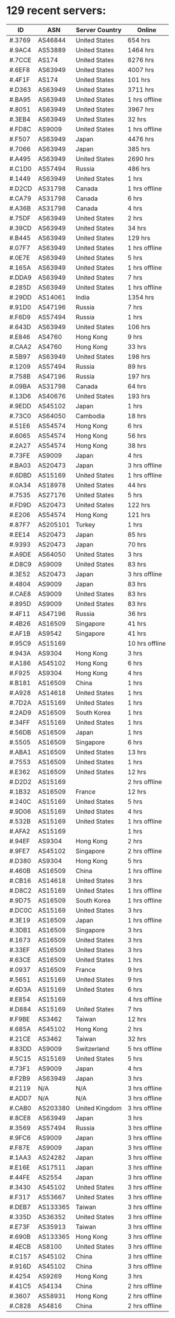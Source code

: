 # 129 recent servers:

| ID | ASN | Server Country | Online |
| ------ | ------ | ------ | ------ |
| #.3769 | AS46844 | United States | 654 hrs |
| #.9AC4 | AS53889 | United States | 1464 hrs |
| #.7CCE | AS174 | United States | 8276 hrs |
| #.6EF8 | AS63949 | United States | 4007 hrs |
| #.4F1F | AS174 | United States | 101 hrs |
| #.D363 | AS63949 | United States | 3711 hrs |
| #.BA95 | AS63949 | United States | 1 hrs offline |
| #.8051 | AS63949 | United States | 3967 hrs |
| #.3EB4 | AS63949 | United States | 32 hrs |
| #.FD8C | AS9009 | United States | 1 hrs offline |
| #.F507 | AS63949 | Japan | 4476 hrs |
| #.7066 | AS63949 | Japan | 385 hrs |
| #.A495 | AS63949 | United States | 2690 hrs |
| #.C1D0 | AS57494 | Russia | 486 hrs |
| #.1449 | AS63949 | United States | 1 hrs |
| #.D2CD | AS31798 | Canada | 1 hrs offline |
| #.CA79 | AS31798 | Canada | 6 hrs |
| #.A36B | AS31798 | Canada | 4 hrs |
| #.75DF | AS63949 | United States | 2 hrs |
| #.39CD | AS63949 | United States | 34 hrs |
| #.B445 | AS63949 | United States | 129 hrs |
| #.07F7 | AS63949 | United States | 1 hrs offline |
| #.0E7E | AS63949 | United States | 5 hrs |
| #.165A | AS63949 | United States | 1 hrs offline |
| #.DDA9 | AS63949 | United States | 7 hrs |
| #.285D | AS63949 | United States | 1 hrs offline |
| #.29DD | AS14061 | India | 1354 hrs |
| #.91D0 | AS47196 | Russia | 7 hrs |
| #.F6D9 | AS57494 | Russia | 1 hrs |
| #.643D | AS63949 | United States | 106 hrs |
| #.E846 | AS4760 | Hong Kong | 9 hrs |
| #.CAA2 | AS4760 | Hong Kong | 33 hrs |
| #.5B97 | AS63949 | United States | 198 hrs |
| #.1209 | AS57494 | Russia | 89 hrs |
| #.758B | AS47196 | Russia | 197 hrs |
| #.09BA | AS31798 | Canada | 64 hrs |
| #.13D6 | AS40676 | United States | 193 hrs |
| #.9EDD | AS45102 | Japan | 1 hrs |
| #.73C0 | AS64050 | Cambodia | 18 hrs |
| #.51E6 | AS54574 | Hong Kong | 6 hrs |
| #.6065 | AS54574 | Hong Kong | 56 hrs |
| #.2A27 | AS54574 | Hong Kong | 38 hrs |
| #.73FE | AS9009 | Japan | 4 hrs |
| #.BA03 | AS20473 | Japan | 3 hrs offline |
| #.6DBD | AS15169 | United States | 1 hrs offline |
| #.0A34 | AS18978 | United States | 44 hrs |
| #.7535 | AS27176 | United States | 5 hrs |
| #.FD9D | AS20473 | United States | 122 hrs |
| #.E206 | AS54574 | Hong Kong | 121 hrs |
| #.87F7 | AS205101 | Turkey | 1 hrs |
| #.EE14 | AS20473 | Japan | 85 hrs |
| #.9393 | AS20473 | Japan | 70 hrs |
| #.A9DE | AS64050 | United States | 3 hrs |
| #.D8C9 | AS9009 | United States | 83 hrs |
| #.3E52 | AS20473 | Japan | 3 hrs offline |
| #.4804 | AS9009 | Japan | 83 hrs |
| #.CAE8 | AS9009 | United States | 83 hrs |
| #.895D | AS9009 | United States | 83 hrs |
| #.4F11 | AS47196 | Russia | 36 hrs |
| #.4B26 | AS16509 | Singapore | 41 hrs |
| #.AF1B | AS9542 | Singapore | 41 hrs |
| #.95C9 | AS15169 |  | 10 hrs offline |
| #.943A | AS9304 | Hong Kong | 3 hrs |
| #.A186 | AS45102 | Hong Kong | 6 hrs |
| #.F925 | AS9304 | Hong Kong | 4 hrs |
| #.B181 | AS16509 | China | 1 hrs |
| #.A928 | AS14618 | United States | 1 hrs |
| #.7D2A | AS15169 | United States | 1 hrs |
| #.2AD9 | AS16509 | South Korea | 1 hrs |
| #.34FF | AS15169 | United States | 1 hrs |
| #.56DB | AS16509 | Japan | 1 hrs |
| #.5505 | AS16509 | Singapore | 6 hrs |
| #.ABA1 | AS16509 | United States | 13 hrs |
| #.7553 | AS16509 | United States | 1 hrs |
| #.E362 | AS16509 | United States | 12 hrs |
| #.D2D2 | AS15169 |  | 2 hrs offline |
| #.1B32 | AS16509 | France | 12 hrs |
| #.240C | AS15169 | United States | 5 hrs |
| #.9D06 | AS15169 | United States | 4 hrs |
| #.532B | AS15169 | United States | 1 hrs offline |
| #.AFA2 | AS15169 |  | 1 hrs |
| #.94EF | AS9304 | Hong Kong | 2 hrs |
| #.9FE7 | AS45102 | Singapore | 2 hrs offline |
| #.D380 | AS9304 | Hong Kong | 5 hrs |
| #.460B | AS16509 | China | 1 hrs offline |
| #.CB16 | AS14618 | United States | 3 hrs |
| #.D8C2 | AS15169 | United States | 1 hrs offline |
| #.9D75 | AS16509 | South Korea | 1 hrs offline |
| #.DC0C | AS15169 | United States | 3 hrs |
| #.3E19 | AS16509 | Japan | 1 hrs offline |
| #.3DB1 | AS16509 | Singapore | 3 hrs |
| #.1673 | AS16509 | United States | 3 hrs |
| #.33EF | AS16509 | United States | 3 hrs |
| #.63CE | AS16509 | United States | 1 hrs |
| #.0937 | AS16509 | France | 9 hrs |
| #.5651 | AS15169 | United States | 9 hrs |
| #.6D3A | AS15169 | United States | 6 hrs |
| #.E854 | AS15169 |  | 4 hrs offline |
| #.D884 | AS15169 | United States | 7 hrs |
| #.F9BE | AS3462 | Taiwan | 12 hrs |
| #.685A | AS45102 | Hong Kong | 2 hrs |
| #.21CE | AS3462 | Taiwan | 32 hrs |
| #.83DD | AS9009 | Switzerland | 5 hrs offline |
| #.5C15 | AS15169 | United States | 5 hrs |
| #.73F1 | AS9009 | Japan | 4 hrs |
| #.F2B9 | AS63949 | Japan | 3 hrs |
| #.2119 | N/A | N/A | 3 hrs offline |
| #.ADD7 | N/A | N/A | 3 hrs offline |
| #.CAB0 | AS203380 | United Kingdom | 3 hrs offline |
| #.8CE8 | AS63949 | Japan | 3 hrs |
| #.3569 | AS57494 | Russia | 3 hrs offline |
| #.9FC6 | AS9009 | Japan | 3 hrs offline |
| #.F87E | AS9009 | Japan | 3 hrs offline |
| #.1AA3 | AS24282 | Japan | 3 hrs offline |
| #.E16E | AS17511 | Japan | 3 hrs offline |
| #.44FE | AS2554 | Japan | 3 hrs offline |
| #.3430 | AS45102 | United States | 3 hrs offline |
| #.F317 | AS53667 | United States | 3 hrs offline |
| #.DEB7 | AS133365 | Taiwan | 3 hrs offline |
| #.335D | AS36352 | United States | 3 hrs offline |
| #.E73F | AS35913 | Taiwan | 3 hrs offline |
| #.690B | AS133365 | Hong Kong | 3 hrs offline |
| #.4ECB | AS8100 | United States | 3 hrs offline |
| #.C157 | AS45102 | China | 3 hrs offline |
| #.916D | AS45102 | China | 3 hrs offline |
| #.4254 | AS9269 | Hong Kong | 3 hrs |
| #.41C5 | AS4134 | China | 2 hrs offline |
| #.3607 | AS58931 | Hong Kong | 2 hrs offline |
| #.C828 | AS4816 | China | 2 hrs offline |

